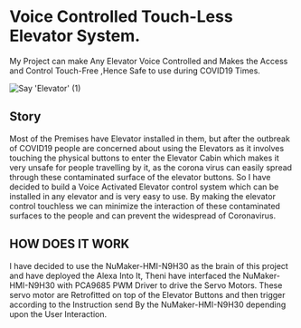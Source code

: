 # **Voice Controlled Touch-Less Elevator System.**
My Project can make Any Elevator Voice Controlled and Makes the Access and Control Touch-Free ,Hence Safe to use during COVID19 Times.

![Say 'Elevator' (1)](https://user-images.githubusercontent.com/110446331/194835186-36b95935-ef9c-4d53-92b3-656b9a4f80c5.png)

## Story
Most of the Premises have Elevator installed in them, but after the outbreak of COVID19 people are concerned about using the Elevators as it involves touching the physical buttons to enter the Elevator Cabin which makes it very unsafe for people travelling by it, as the corona virus can easily spread through these contaminated surface of the elevator buttons. So I have decided to build a Voice Activated Elevator control system which can be installed in any elevator and is very easy to use. By making the elevator control touchless we can minimize the interaction of these contaminated surfaces to the people and can prevent the widespread of Coronavirus.

## HOW DOES IT WORK

I have decided to use the NuMaker-HMI-N9H30 as the brain of this project and have deployed the Alexa Into It, Theni have interfaced the NuMaker-HMI-N9H30 with PCA9685 PWM Driver to drive the Servo Motors. These servo motor are Retrofitted on top of the Elevator Buttons and then trigger according to the Instruction send By the NuMaker-HMI-N9H30 depending upon the User Interaction.

